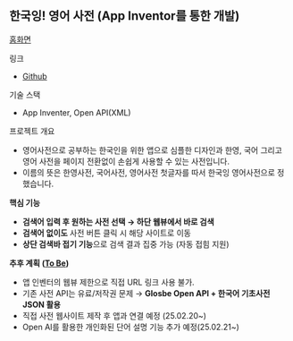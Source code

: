 ## **한국잉! 영어 사전** (App Inventor를 통한 개발)

[홈화면](./img/image%205.png)

링크

- [Github](https://github.com/tony96kimsh/quad-dictionary)

기술 스택

- App Inventer, Open API(XML)

프로젝트 개요

- 영어사전으로 공부하는 한국인을 위한 앱으로 심플한 디자인과 한영, 국어 그리고 영어 사전을 페이지 전환없이 손쉽게 사용할 수 있는 사전입니다.
- 이름의 뜻은 한영사전, 국어사전, 영어사전 첫글자를 따서 한국잉 영어사전으로 정했습니다.

**핵심 기능**

- **검색어 입력 후 원하는 사전 선택 → 하단 웹뷰에서 바로 검색**
- **검색어 없이도** 사전 버튼 클릭 시 해당 사이트로 이동
- **상단 검색바 접기 기능**으로 검색 결과 집중 가능 (자동 접힘 지원)

**추후 계획 ([To Be](https://www.notion.so/4dict-project-log-19ef398452c380839fe7cf02bb646bb1?pvs=21))**

- 앱 인벤터의 웹뷰 제한으로 직접 URL 링크 사용 불가.
- 기존 사전 API는 유료/저작권 문제 → **Glosbe Open API + 한국어 기초사전 JSON 활용**
- 직접 사전 웹사이트 제작 후 앱과 연결 예정 (25.02.20~)
- Open AI를 활용한 개인화된 단어 설명 기능 추가 예정(25.02.21~)